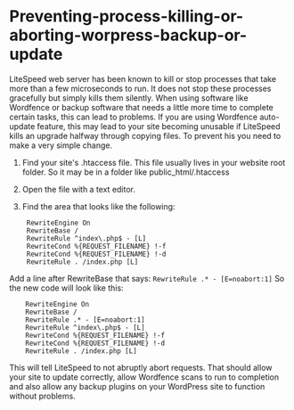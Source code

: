 # Preventing-process-killing-or-aborting-worpress-backup-or-update

LiteSpeed web server has been known to kill or stop processes that take more than a few microseconds to run. It does not stop these processes gracefully but simply kills them silently. 
When using software like Wordfence or backup software that needs a little more time to complete certain tasks, this can lead to problems. 
If you are using Wordfence auto-update feature, this may lead to your site becoming unusable if LiteSpeed kills an upgrade halfway through copying files.
To prevent his you need to make a very simple change. 

1. Find your site's .htaccess file. This file usually lives in your website root folder. So it may be in a folder like public_html/.htaccess
2. Open the file with a text editor.
3. Find the area that looks like the following:

        RewriteEngine On
        RewriteBase /
        RewriteRule ^index\.php$ - [L]
        RewriteCond %{REQUEST_FILENAME} !-f
        RewriteCond %{REQUEST_FILENAME} !-d
        RewriteRule . /index.php [L]

Add a line after RewriteBase that says: `RewriteRule .* - [E=noabort:1]`
So the new code will look like this:

        RewriteEngine On
        RewriteBase /
        RewriteRule .* - [E=noabort:1]
        RewriteRule ^index\.php$ - [L]
        RewriteCond %{REQUEST_FILENAME} !-f
        RewriteCond %{REQUEST_FILENAME} !-d
        RewriteRule . /index.php [L]

 

This will tell LiteSpeed to not abruptly abort requests. 
That should allow your site to update correctly, allow Wordfence scans to run to completion and also allow any backup plugins on your WordPress site to function without problems. 
